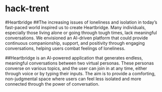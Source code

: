 # hack-trent

#Heartbridge
##The increasing issues of loneliness and isolation in today’s fast-paced world inspired us to create Heartbridge. Many individuals, especially those living alone or going through tough times, lack meaningful conversations. We envisioned an AI-driven platform that could provide continuous companionship, support, and positivity through engaging conversations, helping users combat feelings of loneliness.

##Heartbridge is an AI-powered application that generates endless, meaningful conversations between two virtual personas. These personas converse on various topics, and the user can join in at any time, either through voice or by typing their inputs. The aim is to provide a comforting, non-judgmental space where users can feel less isolated and more connected through the power of conversation.

